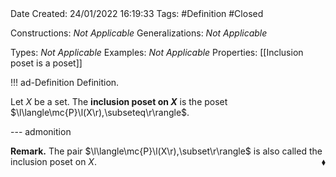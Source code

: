 <br />
<br />

Date Created: 24/01/2022 16:19:33
Tags: #Definition #Closed 

Constructions: _Not Applicable_
Generalizations: _Not Applicable_

Types: _Not Applicable_
Examples: _Not Applicable_ 
Properties: [[Inclusion poset is a poset]]

!!! ad-Definition Definition.

Let $X$ be a set. The **inclusion poset on $X$** is the poset $\l\langle\mc{P}\l(X\r),\subseteq\r\rangle$.

--- admonition

**Remark.** The pair $\l\langle\mc{P}\l(X\r),\subset\r\rangle$ is also called the inclusion poset on $X$.<span style="float:right;">$\blacklozenge$</span>

